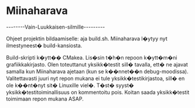 Miinaharava
===========
--------Vain-Luukkaisen-silmille---------

Ohjeet projektin bildaamiselle: aja build.sh. Miinaharava l�ytyy nyt ilmestyneest� build-kansiosta.

Build-skripti k�ytt�� CMakea. Lis�sin t�h�n repoon k�ytt�m�ni grafiikkakirjasto. Olen toteuttanut yksikk�testit sill� tavalla, ett� ne ajavat samalla kun Miinaharava ajetaan (kun se k��nnet��n debug-moodissa). Valitettavasti juuri nyt repon mukana ei tule yksikk�testikirjastoa, sill� en ole k��nt�nyt sit� Linuxille viel�. T�st� syyst� yksikk�testitoiminallisuus on kommentoitu pois. Koitan saada yksikk�testit toimimaan repon mukana ASAP.
